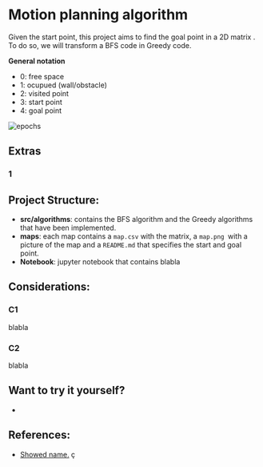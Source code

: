 # Motion planning algorithm
Given the start point, this project aims to find the goal point in a 2D matrix . To do so, we will transform a BFS code in Greedy code.

**General notation**
* 0: free space
* 1: ocupued (wall/obstacle)
* 2: visited point
* 3: start point
* 4: goal point

![epochs](images/epochs.gif)

## Extras
### 1


## Project Structure:
- **src/algorithms**: contains the BFS algorithm and the Greedy algorithms that have been implemented.
- **maps**: each map contains a `map.csv` with the matrix, a ``map.png ``with a picture of the map and a ``README.md`` that specifies the start and goal point.
- **Notebook**: jupyter notebook that contains blabla




## Considerations:
### C1
blabla
### C2
blabla


## Want to try it yourself?
* 

## References:
* [Showed name.](link)
ç